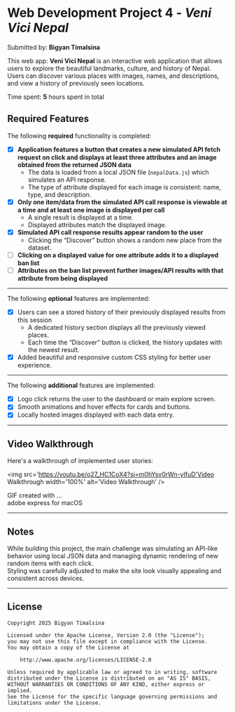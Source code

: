# Web Development Project 4 - *Veni Vici Nepal*

Submitted by: **Bigyan Timalsina**

This web app: **Veni Vici Nepal** is an interactive web application that allows users to explore the beautiful landmarks, culture, and history of Nepal. Users can discover various places with images, names, and descriptions, and view a history of previously seen locations.

Time spent: **5** hours spent in total

## Required Features

The following **required** functionality is completed: 

- [x] **Application features a button that creates a new simulated API fetch request on click and displays at least three attributes and an image obtained from the returned JSON data**
  - The data is loaded from a local JSON file (`nepalData.js`) which simulates an API response.
  - The type of attribute displayed for each image is consistent: name, type, and description.
- [x] **Only one item/data from the simulated API call response is viewable at a time and at least one image is displayed per call**
  - A single result is displayed at a time.
  - Displayed attributes match the displayed image.
- [x] **Simulated API call response results appear random to the user**
  - Clicking the “Discover” button shows a random new place from the dataset.
- [ ] **Clicking on a displayed value for one attribute adds it to a displayed ban list**
- [ ] **Attributes on the ban list prevent further images/API results with that attribute from being displayed**

---

The following **optional** features are implemented:

- [x] Users can see a stored history of their previously displayed results from this session
  - A dedicated history section displays all the previously viewed places.
  - Each time the “Discover” button is clicked, the history updates with the newest result.
- [x] Added beautiful and responsive custom CSS styling for better user experience.

---

The following **additional** features are implemented:

* [x] Logo click returns the user to the dashboard or main explore screen.
* [x] Smooth animations and hover effects for cards and buttons.
* [x] Locally hosted images displayed with each data entry.

---

## Video Walkthrough

Here's a walkthrough of implemented user stories:

<img src='https://youtu.be/o27_HC1CoX4?si=m0hYsv0rWn-yIfuD'Video Walkthrough width='100%' alt='Video Walkthrough' />

GIF created with ...  
adobe express for macOS

---

## Notes

While building this project, the main challenge was simulating an API-like behavior using local JSON data and managing dynamic rendering of new random items with each click.  
Styling was carefully adjusted to make the site look visually appealing and consistent across devices.

---

## License

    Copyright 2025 Bigyan Timalsina

    Licensed under the Apache License, Version 2.0 (the "License");
    you may not use this file except in compliance with the License.
    You may obtain a copy of the License at

        http://www.apache.org/licenses/LICENSE-2.0

    Unless required by applicable law or agreed to in writing, software
    distributed under the License is distributed on an "AS IS" BASIS,
    WITHOUT WARRANTIES OR CONDITIONS OF ANY KIND, either express or implied.
    See the License for the specific language governing permissions and
    limitations under the License.
